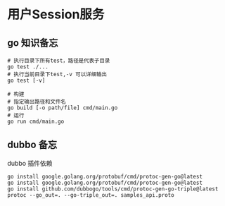 # 用户Session服务

## go 知识备忘

```shell
# 执行目录下所有test，路径是代表子目录
go test ./...
# 执行当前目录下test,-v 可以详细输出
go test [-v]

# 构建 
# 指定输出路径和文件名
go build [-o path/file] cmd/main.go
# 运行
go run cmd/main.go
```

## dubbo 备忘
dubbo 插件依赖
```shell
go install google.golang.org/protobuf/cmd/protoc-gen-go@latest 
go install google.golang.org/protobuf/cmd/protoc-gen-go@latest
go install github.com/dubbogo/tools/cmd/protoc-gen-go-triple@latest
protoc --go_out=. --go-triple_out=. samples_api.proto
```
